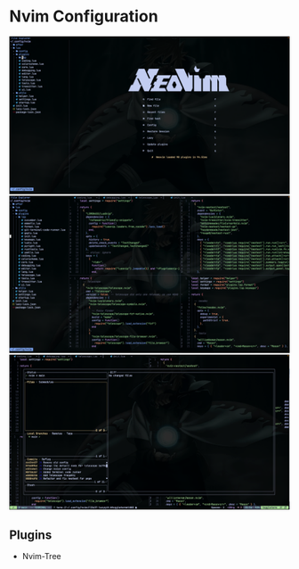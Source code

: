 # Nvim Configuration

![Base Image](./baseimage.png)
![Base Image](./splitscreen.png)
![Base Image](./lazygit.png)

## Plugins

- Nvim-Tree
